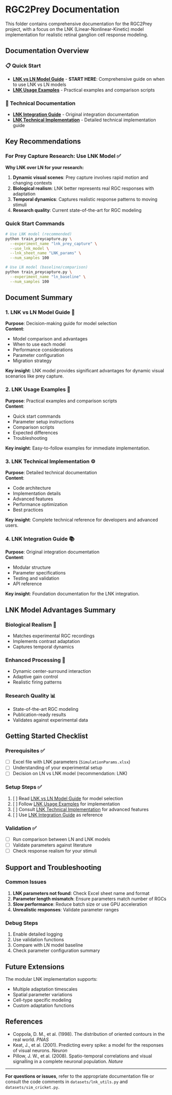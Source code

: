 # RGC2Prey Documentation

This folder contains comprehensive documentation for the RGC2Prey project, with a focus on the LNK (Linear-Nonlinear-Kinetic) model implementation for realistic retinal ganglion cell response modeling.

## Documentation Overview

### 📋 Quick Start
- **[LNK vs LN Model Guide](LNK_vs_LN_Model_Guide.md)** - **START HERE**: Comprehensive guide on when to use LNK vs LN models
- **[LNK Usage Examples](LNK_Usage_Examples.md)** - Practical examples and comparison scripts

### 🔧 Technical Documentation  
- **[LNK Integration Guide](LNK_Integration_Guide.md)** - Original integration documentation
- **[LNK Technical Implementation](LNK_Technical_Implementation.md)** - Detailed technical implementation guide

## Key Recommendations

### For Prey Capture Research: **Use LNK Model** ✅

**Why LNK over LN for your research:**
1. **Dynamic visual scenes**: Prey capture involves rapid motion and changing contexts
2. **Biological realism**: LNK better represents real RGC responses with adaptation
3. **Temporal dynamics**: Captures realistic response patterns to moving stimuli
4. **Research quality**: Current state-of-the-art for RGC modeling

### Quick Start Commands

```bash
# Use LNK model (recommended)
python train_preycapture.py \
  --experiment_name "lnk_prey_capture" \
  --use_lnk_model \
  --lnk_sheet_name "LNK_params" \
  --num_samples 100

# Use LN model (baseline/comparison)
python train_preycapture.py \
  --experiment_name "ln_baseline" \
  --num_samples 100
```

## Document Summary

### 1. LNK vs LN Model Guide 📖
**Purpose**: Decision-making guide for model selection  
**Content**: 
- Model comparison and advantages
- When to use each model
- Performance considerations
- Parameter configuration
- Migration strategy

**Key insight**: LNK model provides significant advantages for dynamic visual scenarios like prey capture.

### 2. LNK Usage Examples 🚀
**Purpose**: Practical examples and comparison scripts  
**Content**:
- Quick start commands
- Parameter setup instructions
- Comparison scripts
- Expected differences
- Troubleshooting

**Key insight**: Easy-to-follow examples for immediate implementation.

### 3. LNK Technical Implementation ⚙️
**Purpose**: Detailed technical documentation  
**Content**:
- Code architecture
- Implementation details  
- Advanced features
- Performance optimization
- Best practices

**Key insight**: Complete technical reference for developers and advanced users.

### 4. LNK Integration Guide 📚
**Purpose**: Original integration documentation  
**Content**:
- Modular structure
- Parameter specifications
- Testing and validation
- API reference

**Key insight**: Foundation documentation for the LNK integration.

## LNK Model Advantages Summary

### Biological Realism 🧠
- Matches experimental RGC recordings
- Implements contrast adaptation
- Captures temporal dynamics

### Enhanced Processing 🔄
- Dynamic center-surround interaction
- Adaptive gain control  
- Realistic firing patterns

### Research Quality 📊
- State-of-the-art RGC modeling
- Publication-ready results
- Validates against experimental data

## Getting Started Checklist

### Prerequisites ✅
- [ ] Excel file with LNK parameters (`SimulationParams.xlsx`)
- [ ] Understanding of your experimental setup
- [ ] Decision on LN vs LNK model (recommendation: LNK)

### Setup Steps ✅
1. [ ] Read [LNK vs LN Model Guide](LNK_vs_LN_Model_Guide.md) for model selection
2. [ ] Follow [LNK Usage Examples](LNK_Usage_Examples.md) for implementation
3. [ ] Consult [LNK Technical Implementation](LNK_Technical_Implementation.md) for advanced features
4. [ ] Use [LNK Integration Guide](LNK_Integration_Guide.md) as reference

### Validation ✅
- [ ] Run comparison between LN and LNK models
- [ ] Validate parameters against literature
- [ ] Check response realism for your stimuli

## Support and Troubleshooting

### Common Issues
1. **LNK parameters not found**: Check Excel sheet name and format
2. **Parameter length mismatch**: Ensure parameters match number of RGCs
3. **Slow performance**: Reduce batch size or use GPU acceleration
4. **Unrealistic responses**: Validate parameter ranges

### Debug Steps
1. Enable detailed logging
2. Use validation functions
3. Compare with LN model baseline
4. Check parameter configuration summary

## Future Extensions

The modular LNK implementation supports:
- Multiple adaptation timescales
- Spatial parameter variations  
- Cell-type specific modeling
- Custom adaptation functions

## References

- Coppola, D. M., et al. (1998). The distribution of oriented contours in the real world. *PNAS*
- Keat, J., et al. (2001). Predicting every spike: a model for the responses of visual neurons. *Neuron*
- Pillow, J. W., et al. (2008). Spatio-temporal correlations and visual signalling in a complete neuronal population. *Nature*

---

**For questions or issues**, refer to the appropriate documentation file or consult the code comments in `datasets/lnk_utils.py` and `datasets/sim_cricket.py`.
